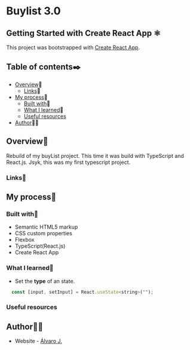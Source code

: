 # Buylist 3.0



## Getting Started with Create React App ⚛

This project was bootstrapped with [Create React App](https://github.com/facebook/create-react-app).

## Table of contents✒️

- [Overview](#overview)🎯
  - [Links](#links)🔗
- [My process](#my-process)🧩
  - [Built with](#built-with)🔨
  - [What I learned](#what-i-learned)📝
  - [Useful resources](#useful-resources)
- [Author](#author)🙋🏻

## Overview🎯

Rebuild of my buyList project. This time it was build with TypeScript and React.js. Jsyk, this was my first typescript project.

### Links🔗



## My process🧩

### Built with🔨

- Semantic HTML5 markup
- CSS custom properties
- Flexbox
- TypeScript(React.js)
- Create React App

### What I learned📝
- Set the <strong>type</strong> of an state.
```js
  const [input, setInput] = React.useState<string>("");
```
### Useful resources



## Author🙋🏻

- Website - [Álvaro J.](https://www.github.com/alvaro-j/)
